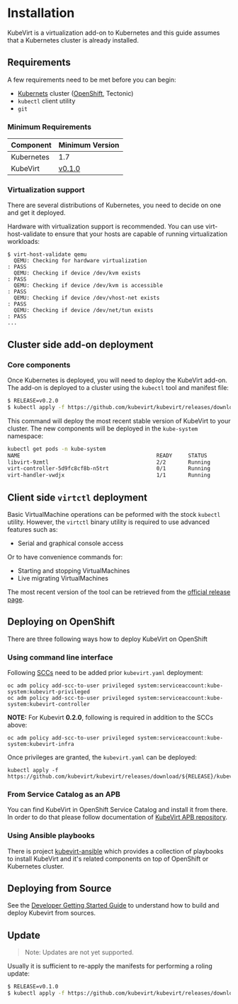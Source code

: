 # Installation

KubeVirt is a virtualization add-on to Kubernetes and this guide assumes that a
Kubernetes cluster is already installed.

## Requirements

A few requirements need to be met before you can begin:

* [Kubernets](https://kubernetes.io) cluster \([OpenShift](https://github.com/openshift/origin), Tectonic\)
* `kubectl` client utility
* `git`

### Minimum Requirements

| Component | Minimum Version |
| --- | --- |
| Kubernetes | 1.7 |
| KubeVirt | [v0.1.0](https://github.com/kubevirt/kubevirt/releases/v0.1.0) |

### Virtualization support

There are several distributions of Kubernetes, you need to decide on one and
get it deployed.

Hardware with virtualization support is recommended. You can use
virt-host-validate to ensure that your hosts are capable of running
virtualization workloads:

```
$ virt-host-validate qemu
  QEMU: Checking for hardware virtualization                                 : PASS
  QEMU: Checking if device /dev/kvm exists                                   : PASS
  QEMU: Checking if device /dev/kvm is accessible                            : PASS
  QEMU: Checking if device /dev/vhost-net exists                             : PASS
  QEMU: Checking if device /dev/net/tun exists                               : PASS
...
```

## Cluster side add-on deployment

### Core components

Once Kubernetes is deployed, you will need to deploy the KubeVirt add-on. The
add-on is deployed to a cluster using the `kubectl` tool and manifest file:

```bash
$ RELEASE=v0.2.0
$ kubectl apply -f https://github.com/kubevirt/kubevirt/releases/download/${RELEASE}/kubevirt.yaml
```

This command will deploy the most recent stable version of KubeVirt to your
cluster. The new components will be deployed in the `kube-system` namespace:

```bash
kubectl get pods -n kube-system
NAME                                           READY     STATUS        RESTARTS   AGE
libvirt-9zmtl                                  2/2       Running       0          28m
virt-controller-5d9fc8cf8b-n5trt               0/1       Running       0          27m
virt-handler-vwdjx                             1/1       Running       0          28m
```

## Client side `virtctl` deployment

Basic VirtualMachine operations can be peformed with the stock `kubectl`
utility. However, the `virtctl` binary utility is required to use advanced
features such as:

* Serial and graphical console access

Or to have convenience commands for:

* Starting and stopping VirtualMachines
* Live migrating VirtualMachines

The most recent version of the tool can be retrieved from the [official release
page](https://github.com/kubevirt/kubevirt/releases).

## Deploying on OpenShift

There are three following ways how to deploy KubeVirt on OpenShift

### Using command line interface

Following [SCCs](https://docs.openshift.com/container-platform/3.7/admin_guide/manage_scc.html) need to be added prior `kubevirt.yaml` deployment:

```
oc adm policy add-scc-to-user privileged system:serviceaccount:kube-system:kubevirt-privileged
oc adm policy add-scc-to-user privileged system:serviceaccount:kube-system:kubevirt-controller
```

**NOTE:** For Kubevirt **0.2.0**, following is required in addition to the SCCs above:

```
oc adm policy add-scc-to-user privileged system:serviceaccount:kube-system:kubevirt-infra
```

Once privileges are granted, the `kubevirt.yaml` can be deployed:

```
kubectl apply -f https://github.com/kubevirt/kubevirt/releases/download/${RELEASE}/kubevirt.yaml
```

### From Service Catalog as an APB

You can find KubeVirt in OpenShift Service Catalog and install it from there.
In order to do that please follow documentation of
[KubeVirt APB repository](https://github.com/ansibleplaybookbundle/kubevirt-apb).

### Using Ansible playbooks

There is project [kubevirt-ansible](https://github.com/kubevirt/kubevirt-ansible)
which provides a collection of playbooks to install KubeVirt and it's related
components on top of OpenShift or Kubernetes cluster.

## Deploying from Source

See the [Developer Getting Started
Guide](https://github.com/kubevirt/kubevirt/blob/master/docs/getting-started.md)
to understand how to build and deploy Kubevirt from sources.

## Update

> Note: Updates are not yet supported.

Usually it is sufficient to re-apply the manifests for performing a roling
update:

```bash
$ RELEASE=v0.1.0
$ kubectl apply -f https://github.com/kubevirt/kubevirt/releases/download/${RELEASE}/kubevirt.yaml
```
